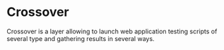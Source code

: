 Crossover
=========

Crossover is a layer allowing to launch web application testing scripts of several type and gathering results in several ways.

